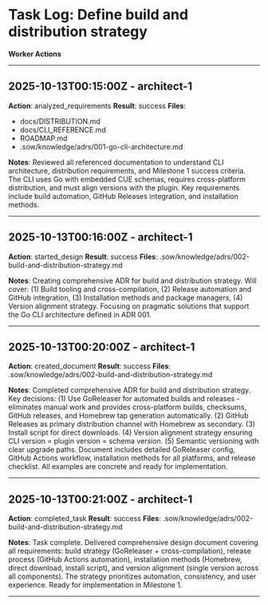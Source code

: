 # Task Log: Define build and distribution strategy

**Worker Actions**

---

## 2025-10-13T00:15:00Z - architect-1

**Action**: analyzed_requirements
**Result**: success
**Files**:
- docs/DISTRIBUTION.md
- docs/CLI_REFERENCE.md
- ROADMAP.md
- .sow/knowledge/adrs/001-go-cli-architecture.md

**Notes**: Reviewed all referenced documentation to understand CLI architecture, distribution requirements, and Milestone 1 success criteria. The CLI uses Go with embedded CUE schemas, requires cross-platform distribution, and must align versions with the plugin. Key requirements include build automation, GitHub Releases integration, and installation methods.

---

## 2025-10-13T00:16:00Z - architect-1

**Action**: started_design
**Result**: success
**Files**: .sow/knowledge/adrs/002-build-and-distribution-strategy.md

**Notes**: Creating comprehensive ADR for build and distribution strategy. Will cover: (1) Build tooling and cross-compilation, (2) Release automation and GitHub integration, (3) Installation methods and package managers, (4) Version alignment strategy. Focusing on pragmatic solutions that support the Go CLI architecture defined in ADR 001.

---

## 2025-10-13T00:20:00Z - architect-1

**Action**: created_document
**Result**: success
**Files**: .sow/knowledge/adrs/002-build-and-distribution-strategy.md

**Notes**: Completed comprehensive ADR for build and distribution strategy. Key decisions: (1) Use GoReleaser for automated builds and releases - eliminates manual work and provides cross-platform builds, checksums, GitHub releases, and Homebrew tap generation automatically. (2) GitHub Releases as primary distribution channel with Homebrew as secondary. (3) Install script for direct downloads. (4) Version alignment strategy ensuring CLI version = plugin version = schema version. (5) Semantic versioning with clear upgrade paths. Document includes detailed GoReleaser config, GitHub Actions workflow, installation methods for all platforms, and release checklist. All examples are concrete and ready for implementation.

---

## 2025-10-13T00:21:00Z - architect-1

**Action**: completed_task
**Result**: success
**Files**: .sow/knowledge/adrs/002-build-and-distribution-strategy.md

**Notes**: Task complete. Delivered comprehensive design document covering all requirements: build strategy (GoReleaser + cross-compilation), release process (GitHub Actions automation), installation methods (Homebrew, direct download, install script), and version alignment (single version across all components). The strategy prioritizes automation, consistency, and user experience. Ready for implementation in Milestone 1.

---
